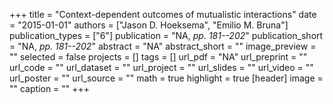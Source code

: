 +++
title = "Context-dependent outcomes of mutualistic interactions"
date = "2015-01-01"
authors = ["Jason D. Hoeksema", "Emilio M. Bruna"]
publication_types = ["6"]
publication = "NA, _pp. 181--202_"
publication_short = "NA, _pp. 181--202_"
abstract = "NA"
abstract_short = ""
image_preview = ""
selected = false
projects = []
tags = []
url_pdf = "NA"
url_preprint = ""
url_code = ""
url_dataset = ""
url_project = ""
url_slides = ""
url_video = ""
url_poster = ""
url_source = ""
math = true
highlight = true
[header]
image = ""
caption = ""
+++
